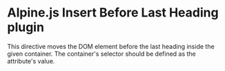 # Alpine.js Insert Before Last Heading plugin

This directive moves the DOM element before the last heading inside the given container. The container's selector should be defined as the attribute's value.
